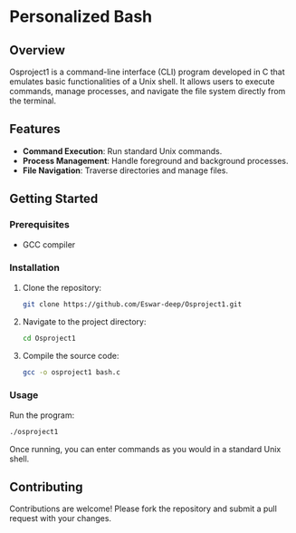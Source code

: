 # Personalized Bash

## Overview

Osproject1 is a command-line interface (CLI) program developed in C that emulates basic functionalities of a Unix shell. It allows users to execute commands, manage processes, and navigate the file system directly from the terminal.

## Features

- **Command Execution**: Run standard Unix commands.
- **Process Management**: Handle foreground and background processes.
- **File Navigation**: Traverse directories and manage files.

## Getting Started

### Prerequisites

- GCC compiler

### Installation

1. Clone the repository:
   ```bash
   git clone https://github.com/Eswar-deep/Osproject1.git
   ```
2. Navigate to the project directory:
   ```bash
   cd Osproject1
   ```
3. Compile the source code:
   ```bash
   gcc -o osproject1 bash.c
   ```

### Usage

Run the program:
```bash
./osproject1
```
Once running, you can enter commands as you would in a standard Unix shell.

## Contributing

Contributions are welcome! Please fork the repository and submit a pull request with your changes.
